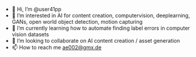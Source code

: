 - 👋 Hi, I’m @user41pp
- 👀 I’m interested in AI for content creation, computervision, deeplearning, GANs, open world object detection, motion capturing 
- 🌱 I’m currently learning how to automate finding label errors in computer vision datasets
- 💞️ I’m looking to collaborate on AI content creation / asset generation
- 📫 How to reach me ae002@gmx.de

<!---
user41pp/user41pp is a ✨ special ✨ repository because its `README.md` (this file) appears on your GitHub profile.
You can click the Preview link to take a look at your changes.
--->
